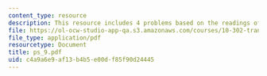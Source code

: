 ```yaml
---
content_type: resource
description: This resource includes 4 problems based on the readings of course text.
file: https://ol-ocw-studio-app-qa.s3.amazonaws.com/courses/10-302-transport-processes-fall-2004/c4a9a6e9af13b4b5e00df85f90d24445_ps_9.pdf
file_type: application/pdf
resourcetype: Document
title: ps_9.pdf
uid: c4a9a6e9-af13-b4b5-e00d-f85f90d24445
---
```

